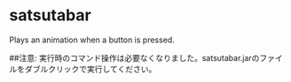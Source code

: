 # satsutabar
Plays an animation when a button is pressed.

##注意: 実行時のコマンド操作は必要なくなりました。satsutabar.jarのファイルをダブルクリックで実行してください。
